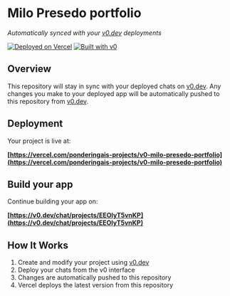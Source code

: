 # Milo Presedo portfolio

*Automatically synced with your [v0.dev](https://v0.dev) deployments*

[![Deployed on Vercel](https://img.shields.io/badge/Deployed%20on-Vercel-black?style=for-the-badge&logo=vercel)](https://vercel.com/ponderingais-projects/v0-milo-presedo-portfolio)
[![Built with v0](https://img.shields.io/badge/Built%20with-v0.dev-black?style=for-the-badge)](https://v0.dev/chat/projects/EEOlyT5vnKP)

## Overview

This repository will stay in sync with your deployed chats on [v0.dev](https://v0.dev).
Any changes you make to your deployed app will be automatically pushed to this repository from [v0.dev](https://v0.dev).

## Deployment

Your project is live at:

**[https://vercel.com/ponderingais-projects/v0-milo-presedo-portfolio](https://vercel.com/ponderingais-projects/v0-milo-presedo-portfolio)**

## Build your app

Continue building your app on:

**[https://v0.dev/chat/projects/EEOlyT5vnKP](https://v0.dev/chat/projects/EEOlyT5vnKP)**

## How It Works

1. Create and modify your project using [v0.dev](https://v0.dev)
2. Deploy your chats from the v0 interface
3. Changes are automatically pushed to this repository
4. Vercel deploys the latest version from this repository
